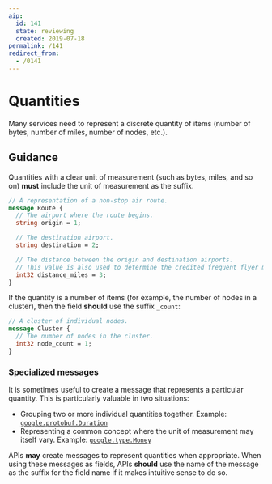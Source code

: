 ```yaml
---
aip:
  id: 141
  state: reviewing
  created: 2019-07-18
permalink: /141
redirect_from:
  - /0141
---
```


# Quantities

Many services need to represent a discrete quantity of items (number of bytes,
number of miles, number of nodes, etc.).

## Guidance

Quantities with a clear unit of measurement (such as bytes, miles, and so on)
**must** include the unit of measurement as the suffix.

```proto
// A representation of a non-stop air route.
message Route {
  // The airport where the route begins.
  string origin = 1;

  // The destination airport.
  string destination = 2;

  // The distance between the origin and destination airports.
  // This value is also used to determine the credited frequent flyer miles.
  int32 distance_miles = 3;
}
```

If the quantity is a number of items (for example, the number of nodes in a
cluster), then the field **should** use the suffix `_count`:

```proto
// A cluster of individual nodes.
message Cluster {
  // The number of nodes in the cluster.
  int32 node_count = 1;
}
```

### Specialized messages

It is sometimes useful to create a message that represents a particular
quantity. This is particularly valuable in two situations:

- Grouping two or more individual quantities together. Example:
  [`google.protobuf.Duration`][duration]
- Representing a common concept where the unit of measurement may itself vary.
  Example: [`google.type.Money`][money]

APIs **may** create messages to represent quantities when appropriate. When
using these messages as fields, APIs **should** use the name of the message as
the suffix for the field name if it makes intuitive sense to do so.

<!-- prettier-ignore-start -->
[duration]: https://github.com/protocolbuffers/protobuf/blob/master/src/google/protobuf/duration.proto
[money]: https://github.com/googleapis/api-common-protos/blob/master/google/type/money.proto
<!-- prettier-ignore-end -->
